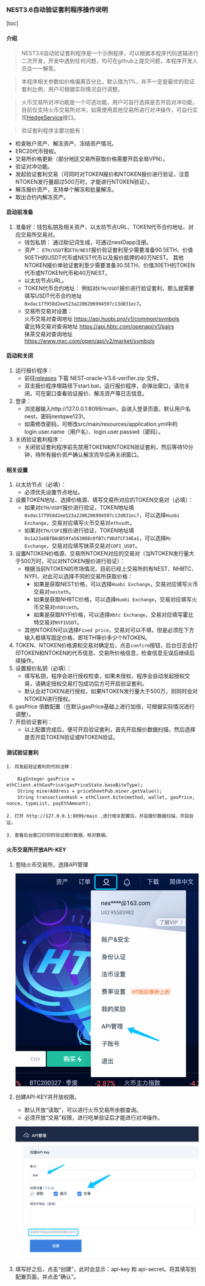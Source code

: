 ### NEST3.6自动验证套利程序操作说明

[toc]


#### 介绍
>NEST3.6自动验证套利程序是一个示例程序，可以根据本程序代码逻辑进行二次开发，开发中遇到任何问题，均可在github上提交问题，本程序开发人员会一一解答。

>本程序相关参数如价格偏离百分比，默认值为1%，并不一定是最优的验证套利比例，用户可根据实际情况自行调整。

>火币交易所对冲功能是一个可选功能，用户可自行选择是否开启对冲功能，目前仅支持火币交易所对冲，如需使用其他交易所进行对冲操作，可自行实现[HedgeService](https://github.com/NEST-Protocol/NEST-oracle-V3.6-verifier/blob/master/src/main/java/com/nest/ib/service/HedgeService.java)接口。

>验证套利程序主要功能有：
   * 检查账户资产、解冻资产、冻结资产情况。
   * ERC20代币授权。
   * 交易所价格更新（部分地区交易所获取价格需要开启全局VPN）。
   * 验证对冲功能。
   * 发起验证套利交易（可同时对TOKEN报价和NTOKEN报价进行验证，注意NTOKEN发行量超过500万时，才能进行NTOKEN验证）。
   * 解冻报价资产，支持单个解冻和批量解冻。
   * 取出合约内解冻资产。

#### 启动前准备

1. 准备好：钱包私钥及相关资产、以太坊节点URL、TOKEN代币合约地址、对应交易所交易对。
   * 钱包私钥：
   通过助记词生成，可通过nestDapp注册。
   * 资产：
   `ETH/USDT`和`ETH/NEST`报价验证套利至少需要准备90.5ETH、价值90ETH的USDT代币或NEST代币以及报价抵押的40万NEST。
   其他NTOKEN报价单验证套利至少需要准备30.5ETH、价值30ETH的TOKEN代币或NTOKEN代币和40万NEST。
   * 以太坊节点URL。
   * TOKEN代币合约地址：
   例如对`ETH/USDT`报价进行验证套利，那么就需要填写USDT代币合约地址`0xdac17f958d2ee523a2206206994597c13d831ec7`。
   * 交易所交易对设置：
   <br/>火币交易对查询地址 https://api.huobi.pro/v1/common/symbols
   <br/>霍比特交易对查询地址 https://api.hbtc.com/openapi/v1/pairs
   <br/>抹茶交易对查询地址 https://www.mxc.com/open/api/v2/market/symbols

#### 启动和关闭

1. 运行报价程序：
   * 前往[releases](https://github.com/NEST-Protocol/NEST-oracle-V3.6-verifier/releases) 下载  NEST-oracle-V3.6-verifier.zip 文件。
   * 双击报价程序根路径下start.bat，运行报价程序，会弹出窗口，请勿关闭，可在窗口查看验证报价、解冻资产等日志信息。
2. 登录：
   * 浏览器输入http://127.0.0.1:8099/main，会进入登录页面，默认用户名nest，密码nestqwe123!。
   * 如需修改密码，可修改src/main/resources/application.yml中的login.user.name（用户名）、login.user.passwd（密码）。
3. 关闭验证套利程序：
   * 关闭验证套利程序前先禁用TOKEN和NTOKEN验证套利，然后等待10分钟，待所有报价资产确认解冻完毕后再关闭窗口。

#### 相关设置

1. 以太坊节点（必填）：
   * 必须优先设置节点地址。
2. 设置TOKEN地址、选择价格源、填写交易所对应的TOKEN交易对（必填）：
   * 如果对`ETH/USDT`报价进行验证，TOKEN地址填`0xdac17f958d2ee523a2206206994597c13d831ec7`，可以选择`Huobi Exchange`，交易对应填写火币交易对`ethusdt`。
   * 如果对`ETH/COFI`报价进行验证，TOKEN地址填`0x1a23a6BfBAdB59fa563008c0fB7cf96dfCF34Ea1`，可以选择`Mc Exchange`，交易对应填写抹茶交易对`COFI_USDT`。
3. 设置NTOKEN价格源、交易所NTOKEN对应的交易对（当NTOKEN发行量大于500万时，可以对NTOKEN报价进行验证）：
   * 根据当前NTOKEN的市场情况，目前已经上交易所的有NEST、NHBTC、NYFI，对此可以选择不同的交易所获取价格：
     * 如果是获取NEST价格，可以选择`Huobi Exchange`，交易对应填写火币交易对`nesteth`。
     * 如果是获取NHBTC价格，可以选择`Huobi Exchange`，交易对应填写火币交易对`nhbtceth`。
     * 如果是获取NYFI价格，可以选择`Hbtc Exchange`，交易对应填写霍比特交易对`NYFIUSDT`。
   * 其他NTOKEN可以选择`Fixed price`，交易对可以不填，但是必须在下方输入框填写固定价格，即1ETH等价多少个NTOKEN。
4. TOKEN、NTOKEN价格源和交易对确定后，点击`confirm`按钮，后台日志会打印TOKEN和NTOKEN的代币信息、交易所价格信息，检查信息无误后继续后续操作。
5. 设置报价私钥（必填）：
   * 填写私钥，程序会进行授权检查，如果未授权，程序会自动发起授权交易，请确定授权交易打包成功后方可开启验证套利。
   * 默认会对TOKEN进行授权，如果NTOKEN发行量大于500万，则同时会对NTOKEN进行授权。
6. gasPrice 倍数配置（在默认gasPrice基础上进行加倍，可根据实际情况进行调整）。
7. 开启验证套利：
   * 以上配置完成后，便可开启验证套利，首先开启报价数据扫描，然后选择是否开启TOKEN验证或NTOKEN验证。


#### 测试验证套利

```
1. 将发起验证套利的代码注释：
   
    BigInteger gasPrice = ethClient.ethGasPrice(gasPriceState.baseBiteType);
    String minerAddress = priceSheetPub.miner.getValue();
    String transactionHash = ethClient.bite(method, wallet, gasPrice, nonce, typeList, payEthAmount);

2. 打开 http://127.0.0.1:8099/main ,进行相关配置后，开启报价数据扫描，开启验证。

3. 查看后台窗口打印的验证报价数据，核对数据。
```

#### 火币交易所开放API-KEY

1. 登陆火币交易所，选择API管理

   ![](./picture/API-KEY-1.png)

2. 创建API-KEY并开放权限。

   * 默认开放“读取”，可以进行火币交易所余额查询。
   * 必须开放“交易”权限，进行吃单验证后才能进行对冲操作。

   ![](./picture/API-KEY-2.png)

3. 填写好之后，点击“创建”，此时会显示：api-key 和 api-secret。将其填写到配置页面，并点击“确认”。
